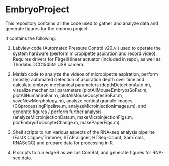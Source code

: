 # EmbryoProject
This repository contains all the code used to gather and analyze data and generate figures for the embryo project.

It contains the following:

1. Labview code (Automated Pressure Control v20.vi) used to operate the system hardware (perform micropipette aspiration and record video). Requires drivers for Firgelli linear actuator (included in repo), as well as Thorlabs DCC1545M USB camera.

2. Matlab code to analyze the videos of micropipette aspiration, perform (mostly) automated detection of aspiration depth over time and calculate embryo mechanical parameters (depthDetectionAuto.m), visualize mechanical parameters (plotAllMouseEmbryosSoFar.m, plotAllHumanSoFar.m, plotAllMouseOocytesSoFar.m, saveNewMorphology.m), analyze cortical granule images (CGprocessingPipeline.m, analyzeMicroinjectionImages.m), and generate figures / perform further analysis (analyzeMicroinjectionData.m, makeMicroinjectionFigs.m, plotEmbryoToOocyteChange.m, makePaperFigs.m).

3. Shell scripts to run various aspects of the RNA-seq analysis pipeline (FastX Clipper/Trimmer, STAR aligner, HTSeq-Count, SamTools, RNASeQC) and prepare data for processing in R.

4. R scripts to run edgeR as well as ComBat, and generate figures for RNA-seq data. 



